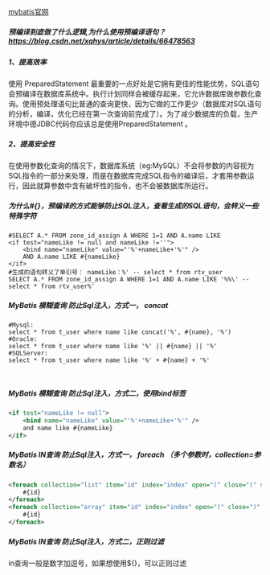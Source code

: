 [mybatis官网](https://mybatis.org/mybatis-3/zh/index.html)

##### 预编译到底做了什么逻辑,**为什么使用预编译语句**？ https://blog.csdn.net/xqhys/article/details/66478563    

#####  **1、提高效率**  

  使用 PreparedStatement 最重要的一点好处是它拥有更佳的性能优势，SQL语句会预编译在数据库系统中。执行计划同样会被缓存起来，它允许数据库做参数化查询。使用预处理语句比普通的查询更快，因为它做的工作更少（数据库对SQL语句的分析，编译，优化已经在第一次查询前完成了）。为了减少数据库的负载，生产环境中德JDBC代码你应该总是使用PreparedStatement 。 

#####  **2、提高安全性**  

 在使用参数化查询的情况下，数据库系统（eg:MySQL）不会将参数的内容视为SQL指令的一部分来处理，而是在数据库完成SQL指令的编译后，才套用参数运行，因此就算参数中含有破坏性的指令，也不会被数据库所运行。 

##### 为什么#{}，预编译的方式能够防止SQL注入，查看生成的SQL语句，会转义一些特殊字符

```mysql
#SELECT A.* FROM zone_id_assign A WHERE 1=1 AND A.name LIKE 
<if test="nameLike != null and nameLike !=''">
	<bind name="nameLike" value="'%'+nameLike+'%'" />
	AND A.name LIKE #{nameLike}
</if>
#生成的语句转义了单引号： nameLike：%' -- select * from rtv_user 
SELECT A.* FROM zone_id_assign A WHERE 1=1 AND A.name LIKE '%%\' -- select * from rtv_user%'
```



##### MyBatis 模糊查询 防止Sql注入，方式一， concat

```mysql
#Mysql:  
select * from t_user where name like concat('%', #{name}, '%')
#Oracle: 
select * from t_user where name like '%' || #{name} || '%'
#SQLServer: 
select * from t_user where name like '%' + #{name} + '%'
                                            
                                        
```

##### MyBatis 模糊查询 防止Sql注入，方式二，使用bind标签

```xml
<if test="nameLike != null">
	<bind name="nameLike" value="'%'+nameLike+'%'" />
	and name like #{nameLike}
</if>    
```

##### MyBatis IN查询 防止Sql注入，方式一， foreach （多个参数时，collection=参数名）

```xml
<foreach collection="list" item="id" index="index" open="(" close=")" separator=",">
	#{id}
</foreach>
<foreach collection="array" item="id" index="index" open="(" close=")" separator=",">
	#{id}
</foreach>
```

##### MyBatis IN查询 防止Sql注入，方式二，正则过滤

in查询一般是数字加逗号，如果想使用${}，可以正则过滤





